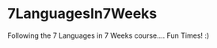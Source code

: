 7LanguagesIn7Weeks
==================

Following the 7 Languages in 7 Weeks course.... Fun Times! :)
